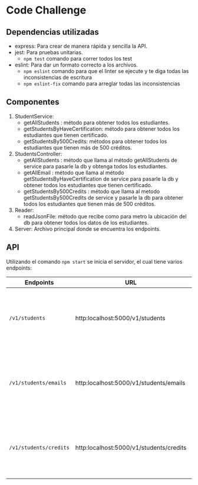 # Code Challenge

## Dependencias utilizadas
  - express: Para crear de manera rápida y sencilla la API.
  - jest: Para pruebas unitarias.
    - `npm test` comando para correr todos los test
  - eslint: Para dar un formato correcto a los archivos.
    - `npm eslint` comando para que el linter se ejecute y te diga todas las inconsistencias de escritura
    - `npm eslint-fix` comando para arreglar todas las inconsistencias

## Componentes
1. StudentService: 
    - getAllStudents : método para obtener todos los estudiantes.
    - getStudentsByHaveCertification: método para obtener todos los estudiantes que tienen certificado.
    - getStudentsBy500Credits: métodos para obtener todos los estudiantes que tienen más de 500 créditos. 
2. StudentsController: 
    - getAllStudents : método que llama al método getAllStudents de service para pasarle la db y obtenga todos los estudiantes.
    - getAllEmail : método que llama al método getStudentsByHaveCertification de service para pasarle la db y obtener todos los estudiantes que tienen certificado.
    - getStudentsBy500Credits : método que llama al metodo getStudentsBy500Credits de service y pasarle la db para obtener todos los estudiantes que tienen más de 500 créditos.
3. Reader: 
    - readJsonFile: método que recibe como para metro la ubicación del db para obtener todos los datos de los estudiantes.
4. Server: Archivo principal donde se encuentra los endpoints.

## API
Utilizando el comando `npm start` se inicia el servidor, el cual tiene varios endpoints: 

| Endpoints  | URL  | Respuesta  |
|---|---|---|
| `/v1/students`  | http:localhost:5000/v1/students  | Nos devuelve todos los estudiantes que se encuentren en la base de datos  |
| `/v1/students/emails`  | http:localhost:5000/v1/students/emails  | Nos devuelve todos los emails y los nombres de aquellos que tiene certificado  |
|  `/v1/students/credits` | http:localhost:5000/v1/students/credits  | Nos devuelve todos los estudiantes que tengan más de 500 créditos  |

